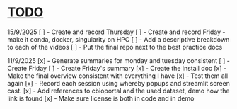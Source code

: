 # [TODO](https://github.com/ICR-SC/good-practice)

15/9/2025
[ ] - Create and record Thursday
[ ] - Create and record Friday - make it conda, docker, singularity on HPC
[ ] - Add a descriptive breakdown to each of the videos
[ ] - Put the final repo next to the best practice docs

11/9/2025
[x] - Generate summaries for monday and tuesday consistent
[ ] - Create Friday
[ ] - Create Friday's summary
[x] - Create the install doc
[x] - Make the final overview consistent with everything I have
[x] - Test them all again
[x] - Record each session using whereby popups and streamlit screen cast.
[x] - Add references to cbioportal and the used dataset, demo how the link is found
[x] - Make sure license is both in code and in demo
